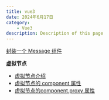 ```yaml
---
title: vue3
date: 2024年6月17日
category:
    - Vue3
description: Description of this page
---
```



[封装一个 Message 组件](封装Message组件.md)


**虚拟节点**
- [虚拟节点介绍](vnode.md)
- [虚拟节点的 component 属性](vnode.component.md)
- [虚拟节点的component.proxy 属性](vnode.component.proxy.md)